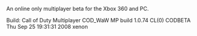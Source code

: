 An online only multiplayer beta for the Xbox 360 and PC. 

Build: Call of Duty Multiplayer COD_WaW MP build 1.0.74 CL(0) CODBETA Thu Sep 25 19:31:31 2008 xenon